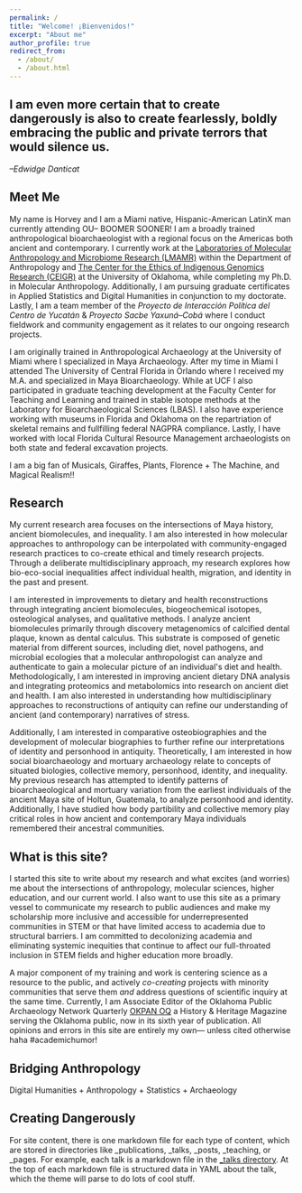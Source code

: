 ```yaml
---
permalink: /
title: "Welcome! ¡Bienvenidos!"
excerpt: "About me"
author_profile: true
redirect_from: 
  - /about/
  - /about.html
---
```

I am even more certain that to create dangerously is also to create fearlessly, boldly embracing the public and private terrors that would silence us.
------
*–Edwidge Danticat*

Meet Me
------
My name is Horvey and I am a Miami native, Hispanic-American LatinX man currently attending OU– BOOMER SOONER! I am a broadly trained anthropological bioarchaeologist with a regional focus on the Americas both ancient and contemporary. I currently work at the [Laboratories of Molecular Anthropology and Microbiome Research (LMAMR)](https://lmamr.org) within the Department of Anthropology and [The Center for the Ethics of Indigenous Genomics Research (CEIGR)](https://www.ou.edu/cas/anthropology/ceigr) at the University of Oklahoma, while completing my Ph.D. in Molecular Anthropology. Additionally, I am pursuing graduate certificates in Applied Statistics and Digital Humanities in conjunction to my doctorate. Lastly, I am a team member of the _Proyecto de Interacción Política del Centro de Yucatán_ & _Proyecto Sacbe Yaxuná–Cobá_ where I conduct fieldwork and community engagement as it relates to our ongoing research projects.

I am originally trained in Anthropological Archaeology at the University of Miami where I specialized in Maya Archaeology. After my time in Miami I attended The University of Central Florida in Orlando where I received my M.A. and specialized in Maya Bioarchaeology. While at UCF I also participated in graduate teaching development at the Faculty Center for Teaching and Learning and trained in stable isotope methods at the Laboratory for Bioarchaeological Sciences (LBAS). I also have experience working with museums in Florida and Oklahoma on the repartriation of skeletal remains and fullfilling federal NAGPRA compliance. Lastly, I have worked with local Florida Cultural Resource Management archaeologists on both state and federal excavation projects.   

I am a big fan of Musicals, Giraffes, Plants, Florence + The Machine, and Magical Realism!!

Research
------
My current research area focuses on the intersections of Maya history, ancient biomolecules, and inequality. I am also interested in how molecular approaches to anthropology can be interpolated with community-engaged research practices to co-create ethical and timely research projects. Through a deliberate multidisciplinary approach, my research explores how bio-eco-social inequalities affect individual health, migration, and identity in the past and present.

I am interested in improvements to dietary and health reconstructions through integrating ancient biomolecules, biogeochemical isotopes, osteological analyses, and qualitative methods. I analyze ancient biomolecules primarily through discovery metagenomics of calcified dental plaque, known as dental calculus. This substrate is composed of genetic material from different sources, including diet, novel pathogens, and microbial ecologies that a molecular anthropologist can analyze and authenticate to gain a molecular picture of an individual's diet and health. Methodologically, I am interested in improving ancient dietary DNA analysis and integrating proteomics and metabolomics into research on ancient diet and health. I am also interested in understanding how multidisciplinary approaches to reconstructions of antiquity can refine our understanding of ancient (and contemporary) narratives of stress. 

Additionally, I am interested in comparative osteobiographies and the development of molecular biographies to further refine our interpretations of identity and personhood in antiquity. Theoretically, I am interested in how social bioarchaeology and mortuary archaeology relate to concepts of situated biologies, collective memory, personhood, identity, and inequality. My previous research has attempted to identify patterns of bioarchaeological and mortuary variation from the earliest individuals of the ancient Maya site of Holtun, Guatemala, to analyze personhood and identity. Additionally, I have studied how body partibility and collective memory play critical roles in how ancient and contemporary Maya individuals remembered their ancestral communities.  


What is this site?
------
I started this site to write about my research and what excites (and worries) me about the intersections of anthropology, molecular sciences, higher education, and our current world. I also want to use this site as a primary vessel to communicate my research to public audiences and make my scholarship more inclusive and accessible for underrepresented communities in STEM or that have limited access to academia due to structural barriers. I am committed to decolonizing academia and eliminating systemic inequities that continue to affect our full-throated inclusion in STEM fields and higher education more broadly. 

A major component of my training and work is centering science as a resource to the public, and actively _co-creating_ projects with minority communities that serve them _and_ address questions of scientific inquiry at the same time. Currently, I am Associate Editor of the Oklahoma Public Archaeology Network Quarterly [OKPAN OQ](https://www.ou.edu/okpan/quarterly) a History & Heritage Magazine serving the Oklahoma public, now in its sixth year of publication. All opinions and errors in this site are entirely my own— unless cited otherwise haha #academichumor!

Bridging Anthropology
------

Digital Humanities + Anthropology + Statistics + Archaeology

Creating Dangerously
------
For site content, there is one markdown file for each type of content, which are stored in directories like _publications, _talks, _posts, _teaching, or _pages. For example, each talk is a markdown file in the [_talks directory](https://github.com/academicpages/academicpages.github.io/tree/master/_talks). At the top of each markdown file is structured data in YAML about the talk, which the theme will parse to do lots of cool stuff. 


